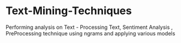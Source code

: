 # Text-Mining-Techniques
Performing analysis on Text - Processing Text, Sentiment Analysis , PreProcessing technique using ngrams and applying various models

